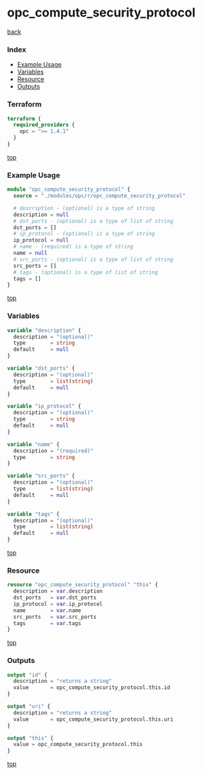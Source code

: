 # opc_compute_security_protocol

[back](../opc.md)

### Index

- [Example Usage](#example-usage)
- [Variables](#variables)
- [Resource](#resource)
- [Outputs](#outputs)

### Terraform

```terraform
terraform {
  required_providers {
    opc = ">= 1.4.1"
  }
}
```

[top](#index)

### Example Usage

```terraform
module "opc_compute_security_protocol" {
  source = "./modules/opc/r/opc_compute_security_protocol"

  # description - (optional) is a type of string
  description = null
  # dst_ports - (optional) is a type of list of string
  dst_ports = []
  # ip_protocol - (optional) is a type of string
  ip_protocol = null
  # name - (required) is a type of string
  name = null
  # src_ports - (optional) is a type of list of string
  src_ports = []
  # tags - (optional) is a type of list of string
  tags = []
}
```

[top](#index)

### Variables

```terraform
variable "description" {
  description = "(optional)"
  type        = string
  default     = null
}

variable "dst_ports" {
  description = "(optional)"
  type        = list(string)
  default     = null
}

variable "ip_protocol" {
  description = "(optional)"
  type        = string
  default     = null
}

variable "name" {
  description = "(required)"
  type        = string
}

variable "src_ports" {
  description = "(optional)"
  type        = list(string)
  default     = null
}

variable "tags" {
  description = "(optional)"
  type        = list(string)
  default     = null
}
```

[top](#index)

### Resource

```terraform
resource "opc_compute_security_protocol" "this" {
  description = var.description
  dst_ports   = var.dst_ports
  ip_protocol = var.ip_protocol
  name        = var.name
  src_ports   = var.src_ports
  tags        = var.tags
}
```

[top](#index)

### Outputs

```terraform
output "id" {
  description = "returns a string"
  value       = opc_compute_security_protocol.this.id
}

output "uri" {
  description = "returns a string"
  value       = opc_compute_security_protocol.this.uri
}

output "this" {
  value = opc_compute_security_protocol.this
}
```

[top](#index)